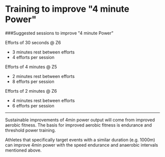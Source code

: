 # Training to improve "4 minute Power"

###Suggested sessions to improve "4 minute Power"

Efforts of 30 seconds @ Z6
* 3 minutes rest between efforts
* 4 efforts per session

Efforts of 4 minutes @ Z5
* 2 minutes rest between efforts
* 8 efforts per session

Efforts of 2 minutes @ Z6
* 4 minutes rest between efforts
* 6 efforts per session

---

Sustainable improvements of 4min power output will come from improved aerobic fitness. The basis for improved aerobic fitness is endurance and threshold power training.

Athletes that specifically target events with a similar duration (e.g. 1000m) can improve 4min power with the speed endurance and anaerobic intervals mentioned above.
